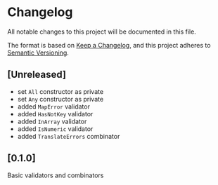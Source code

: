 # Changelog

All notable changes to this project will be documented in this file.

The format is based on [Keep a Changelog](https://keepachangelog.com/en/1.0.0/),
and this project adheres to [Semantic Versioning](https://semver.org/spec/v2.0.0.html).

## [Unreleased]

- set `All` constructor as private
- set `Any` constructor as private
- added `MapError` validator
- added `HasNotKey` validator
- added `InArray` validator
- added `IsNumeric` validator
- added `TranslateErrors` combinator

## [0.1.0]

Basic validators and combinators